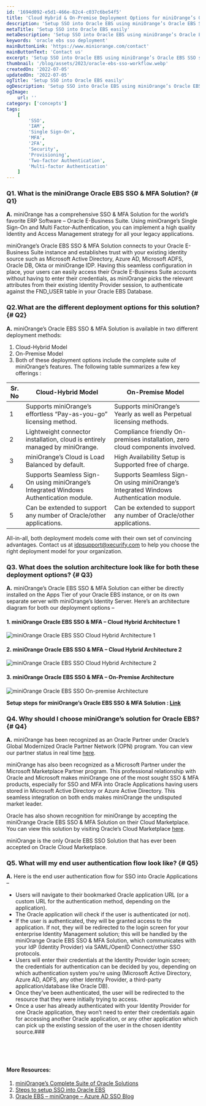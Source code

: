 ```yaml
---
id: '1694d092-e5d1-466e-82c4-c037c6be54f5'
title: 'Cloud Hybrid & On-Premise Deployment Options for miniOrange’s Oracle EBS SSO & MFA Solution'
description: 'Setup SSO into Oracle EBS using miniOrange’s Oracle EBS SSO solution using any Identity Provider of your choice.'
metaTitle: 'Setup SSO into Oracle EBS easily'
metaDescription: 'Setup SSO into Oracle EBS using miniOrange’s Oracle EBS SSO solution using any Identity Provider of your choice.'
keywords: 'oracle ebs sso deployment'
mainButtonLink: 'https://www.miniorange.com/contact'
mainButtonText: 'Contact us'
excerpt: 'Setup SSO into Oracle EBS using miniOrange’s Oracle EBS SSO solution using any Identity Provider of your choice.'
thumbnail: '/blog/assets/2023/oracle-ebs-sso-workflow.webp'
createdOn: '2022-07-05'
updatedOn: '2022-07-05'
ogTitle: 'Setup SSO into Oracle EBS easily'
ogDescription: 'Setup SSO into Oracle EBS using miniOrange’s Oracle EBS SSO solution using any Identity Provider of your choice.'
ogImage:
    url: ''
category: ['concepts']
tags:
    [
		'SSO',
        'IAM',
        'Single Sign-On',
        'MFA',
        '2FA',
        'Security',
        'Provisioning',
        'Two-factor Authentication',
        'Multi-factor Authentication'
    ]
---
```


### Q1. What is the miniOrange Oracle EBS SSO & MFA Solution? {# Q1}

**A.** miniOrange has a comprehensive SSO & MFA Solution for the world’s favorite ERP Software – Oracle E-Business Suite. Using miniOrange’s Single Sign-On and Multi Factor-Authentication, you can implement a high quality Identity and Access Management strategy for all your legacy applications.  

miniOrange’s Oracle EBS SSO & MFA Solution connects to your Oracle E-Business Suite instance and establishes trust with your existing identity source such as Microsoft Active Directory, Azure AD, Microsoft ADFS, Oracle DB, Okta or miniOrange IDP. Having this seamless configuration in place, your users can easily access their Oracle E-Business Suite accounts without having to enter their credentials, as miniOrange picks the relevant attributes from their existing Identity Provider session, to authenticate against the FND_USER table in your Oracle EBS Database.


### Q2.What are the different deployment options for this solution? {# Q2}

**A.** miniOrange’s Oracle EBS SSO & MFA Solution is available in two different deployment methods:

1. Cloud-Hybrid Model
2. On-Premise Model
3. Both of these deployment options include the complete suite of miniOrange’s features. The following table summarizes a few key offerings :

|Sr. No	| Cloud-Hybrid Model | On-Premise Model |
|-------|--------------------|------------------|
|1      | Supports miniOrange’s effortless “Pay-as-you-go” licensing method. | Supports miniOrange’s Yearly as well as Perpetual licensing methods.|
|2      | Lightweight connector installation, cloud is entirely managed by miniOrange. | Compliance friendly On-premises installation, zero cloud components involved.|
|3      | miniOrange’s Cloud is Load Balanced by default. | High Availability Setup is Supported free of charge.|
|4      | Supports Seamless Sign-On using miniOrange’s Integrated Windows Authentication module. | Supports Seamless Sign-On using miniOrange’s Integrated Windows Authentication module.|
|5      | Can be extended to support any number of Oracle/other applications. | Can be extended to support any number of Oracle/other applications.|
 

All-in-all, both deployment models come with their own set of convincing advantages. Contact us at idpsupport@xecurify.com to help you choose the right deployment model for your organization.  

### Q3. What does the solution architecture look like for both these deployment options? {# Q3}

**A.** miniOrange’s Oracle EBS SSO & MFA Solution can either be directly installed on the Apps Tier of your Oracle EBS instance, or on its own separate server with miniOrange’s Identity Server. Here’s an architecture diagram for both our deployment options –

#### **1. miniOrange Oracle EBS SSO & MFA – Cloud Hybrid Architecture 1**

![miniOrange Oracle EBS SSO Cloud Hybrid Architecture 1](/blog/assets/2023/cloud-hybrid-architecture-1.webp)  

#### **2. miniOrange Oracle EBS SSO & MFA – Cloud Hybrid Architecture 2**

![miniOrange Oracle EBS SSO Cloud Hybrid Architecture 2](/blog/assets/2023/cloud-hybrid-architecture-2.webp)  

#### **3. miniOrange Oracle EBS SSO & MFA – On-Premise Architecture**

![miniOrange Oracle EBS SSO On-premise Architecture](/blog/assets/2023/on-premise-architecture.webp)  

**Setup steps for miniOrange’s Oracle EBS SSO & MFA Solution : [Link](https://www.miniorange.com/oracle-ebs-single-sign-on-(sso))**

### Q4. Why should I choose miniOrange’s solution for Oracle EBS? {# Q4}

**A.** miniOrange has been recognized as an Oracle Partner under Oracle’s Global Modernized Oracle Partner Network (OPN) program. You can view our partner status in real time [here](https://partner-finder.oracle.com/catalog/Partner/SCPP-KMJAKXYX#profile-solutions).

miniOrange has also been recognized as a Microsoft Partner under the Microsoft Marketplace Partner program. This professional relationship with Oracle and Microsoft makes miniOrange one of the most sought SSO & MFA products, especially for SSO and MFA into Oracle Applications having users stored in Microsoft Active Directory or Azure Active Directory. This seamless integration on both ends makes miniOrange the undisputed market leader.

Oracle has also shown recognition for miniOrange by accepting the miniOrange Oracle EBS SSO & MFA Solution on their Cloud Marketplace. You can view this solution by visiting Oracle’s Cloud Marketplace [here](https://cloudmarketplace.oracle.com/marketplace/en_US/listing/111839538). 

miniOrange is the only Oracle EBS SSO Solution that has ever been accepted on Oracle Cloud Marketplace.

 

### Q5. What will my end user authentication flow look like? {# Q5}

**A.** Here is the end user authentication flow for SSO into Oracle Applications –

- Users will navigate to their bookmarked Oracle application URL (or a custom URL for the authentication method, depending on the application).
- The Oracle application will check if the user is authenticated (or not).
- If the user is authenticated, they will be granted access to the application. If not, they will be redirected to the login screen for your enterprise Identity Management solution; this will be handled by the miniOrange Oracle EBS SSO & MFA Solution, which communicates with your IdP (Identity Provider) via SAML/OpenID Connect/other SSO protocols.
- Users will enter their credentials at the Identity Provider login screen; the credentials for authentication can be decided by you, depending on which authentication system you’re using (Microsoft Active Directory, Azure AD, ADFS, any other Identity Provider, a third-party application/database like Oracle DB).
- Once they’ve been authenticated, the user will be redirected to the resource that they were initially trying to access.
- Once a user has already authenticated with your Identity Provider for one Oracle application, they won’t need to enter their credentials again for accessing another Oracle application, or any other application which can pick up the existing session of the user in the chosen identity source.###

&nbsp;  

&nbsp;

#### **More Resources:**  

1. [miniOrange’s Complete Suite of Oracle Solutions](https://www.miniorange.com/integrations/oracle-single-sign-on-sso)
2. [Steps to setup SSO into Oracle EBS](https://www.miniorange.com/oracle-ebs-single-sign-on-(sso))
3. [Oracle EBS – miniOrange – Azure AD SSO Blog](https://blog.miniorange.com/oracle-ebs-sso-integration-with-azure-ad/)